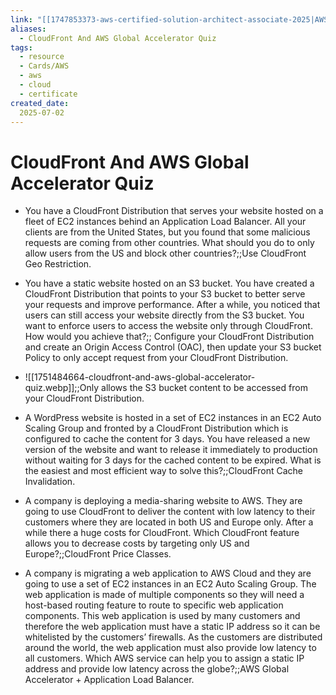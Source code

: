 ```yaml
---
link: "[[1747853373-aws-certified-solution-architect-associate-2025|AWS Certified Solution Architect Associate 2025]]"
aliases: 
  - CloudFront And AWS Global Accelerator Quiz
tags:
  - resource
  - Cards/AWS
  - aws
  - cloud
  - certificate
created_date:
  2025-07-02
---
```

# CloudFront And AWS Global Accelerator Quiz
- You have a CloudFront Distribution that serves your website hosted on a fleet of EC2 instances behind an Application Load Balancer. All your clients are from the United States, but you found that some malicious requests are coming from other countries. What should you do to only allow users from the US and block other countries?;;Use CloudFront Geo Restriction.
<!--SR:!2025-07-10,3,250-->
- You have a static website hosted on an S3 bucket. You have created a CloudFront Distribution that points to your S3 bucket to better serve your requests and improve performance. After a while, you noticed that users can still access your website directly from the S3 bucket. You want to enforce users to access the website only through CloudFront. How would you achieve that?;; Configure your CloudFront Distribution and create an Origin Access Control (OAC), then update your S3 bucket Policy to only accept request from your CloudFront Distribution.
<!--SR:!2025-07-10,1,210-->
- ![[1751484664-cloudfront-and-aws-global-accelerator-quiz.webp]];;Only allows the S3 bucket content to be accessed from your CloudFront Distribution.
<!--SR:!2025-07-23,16,290-->
- A WordPress website is hosted in a set of EC2 instances in an EC2 Auto Scaling Group and fronted by a CloudFront Distribution which is configured to cache the content for 3 days. You have released a new version of the website and want to release it immediately to production without waiting for 3 days for the cached content to be expired. What is the easiest and most efficient way to solve this?;;CloudFront Cache Invalidation.
<!--SR:!2025-07-10,3,250-->
- A company is deploying a media-sharing website to AWS. They are going to use CloudFront to deliver the content with low latency to their customers where they are located in both US and Europe only. After a while there a huge costs for CloudFront. Which CloudFront feature allows you to decrease costs by targeting only US and Europe?;;CloudFront Price Classes.
<!--SR:!2025-07-12,3,210-->
- A company is migrating a web application to AWS Cloud and they are going to use a set of EC2 instances in an EC2 Auto Scaling Group. The web application is made of multiple components so they will need a host-based routing feature to route to specific web application components. This web application is used by many customers and therefore the web application must have a static IP address so it can be whitelisted by the customers’ firewalls. As the customers are distributed around the world, the web application must also provide low latency to all customers. Which AWS service can help you to assign a static IP address and provide low latency across the globe?;;AWS Global Accelerator + Application Load Balancer.
<!--SR:!2025-07-11,3,230-->



